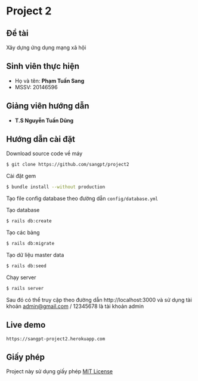 Project 2
=========

## Đề tài
Xây dựng ứng dụng mạng xã hội

## Sinh viên thực hiện
* Họ và tên: **Phạm Tuấn Sang**
* MSSV: 20146596

## Giảng viên hướng dẫn
* **T.S Nguyễn Tuấn Dũng**


## Hướng dẫn cài đặt

Download source code về máy
```sh
$ git clone https://github.com/sangpt/project2
```

Cài đặt gem
```sh
$ bundle install --without production
```
Tạo file config database theo đường dẫn
`config/database.yml`

Tạo database
```sh
$ rails db:create
```

Tạo các bảng
```sh
$ rails db:migrate
```

Tạo dữ liệu master data
```sh
$ rails db:seed
```

Chạy server
```sh
$ rails server
```

Sau đó có thể truy cập theo đường dẫn http://localhost:3000 và sử dụng tài khoản
admin@gmail.com / 12345678 là tài khoản admin

## Live demo
```
https://sangpt-project2.herokuapp.com
```

## Giấy phép
Project này sử dụng giấy phép [MIT License](https://opensource.org/licenses/MIT)
